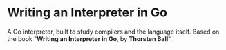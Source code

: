 # Writing an Interpreter in Go

A Go interpreter, built to study compilers and the language itself. Based on the book "**Writing an Interpreter in Go**, by **Thorsten Ball**".
